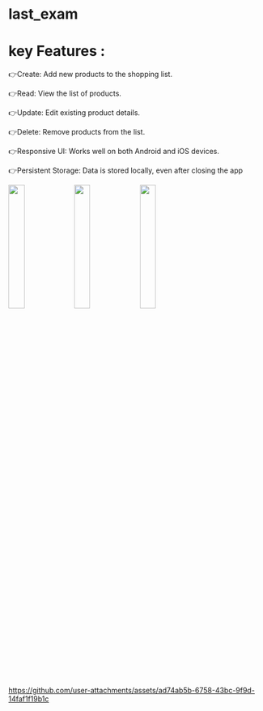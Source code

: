 # last_exam

# key Features :
👉Create: Add new products to the shopping list.

👉Read: View the list of products.

👉Update: Edit existing product details.

👉Delete: Remove products from the list.

👉Responsive UI: Works well on both Android and iOS devices.

👉Persistent Storage: Data is stored locally, even after closing the app

<img src ="https://github.com/user-attachments/assets/d4bc8b01-fb74-42c4-8f3a-8be7fe450226" hight=25% width=25%>
<img src="https://github.com/user-attachments/assets/10247908-e464-48ec-9693-0ce326af3664" hight=25% width=25%>
<img src="https://github.com/user-attachments/assets/fb563eed-009f-43f6-8f7a-ad0012df538e" hight=25% width=25%>

https://github.com/user-attachments/assets/ad74ab5b-6758-43bc-9f9d-14faf1f19b1c

